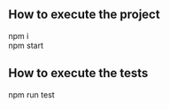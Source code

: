 ## How to execute the project ##
npm i  <br />
npm start <br />

## How to execute the tests ##
npm run test
